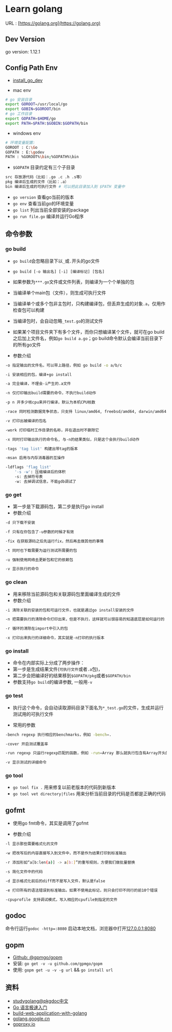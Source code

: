 # Learn golang

URL : [https://golang.org](https://golang.org)

## Dev Version

go version: 1.12.1

## Config Path Env

- [install_go_dev](https://www.liwenzhou.com/posts/Go/install_go_dev/)

- mac env

```bash
# go 安装目录
export GOROOT=/usr/local/go
export GOBIN=$GOROOT/bin
# go 工作目录
export GOPATH=$HOME/go
export PATH=$PATH:$GOBIN:$GOPATH/bin
```

- windows env

```bash
# 环境变量配置:
GOROOT : C:\Go
GOPATH : E:\godev
PATH : %GOROOT%\bin;%GOPATH%\bin
```

- `$GOPATH` 目录约定有三个子目录

```bash
src 存放源代码（比如：.go .c .h .s等）
pkg 编译后生成的文件（比如：.a）
bin 编译后生成的可执行文件 # 可以把此目录加入到 $PATH 变量中
```

- `go version` 查看go当前的版本
- `go env` 查看当前go的环境变量
- `go list` 列出当前全部安装的package
- `go run file.go` 编译并运行Go程序

## 命令参数

### go build

- `go build`会忽略目录下以`_`或`.`开头的go文件
- `go build [-o 输出名] [-i] [编译标记] [包名]`
- 如果参数为`***.go`文件或文件列表，则编译为一个个单独的包
- 当编译单个main包（文件），则生成可执行文件
- 当编译单个或多个包非主包时，只构建编译包，但丢弃生成的对象`.a`，仅用作检查包可以构建
- 当编译包时，会自动忽略`_test.go`的测试文件
- 如果某个项目文件夹下有多个文件，而你只想编译某个文件，就可在go build之后加上文件名，例如`go build a.go`；go build命令默认会编译当前目录下的所有go文件

- 参数介绍

```bash
-o 指定输出的文件名，可以带上路径，例如 go build -o a/b/c

-i 安装相应的包，编译+go install

-a 完全编译，不理会-i产生的.a文件

-n 仅打印输出build需要的命令，不执行build动作

-p n 开多少核cpu来并行编译，默认为本机CPU核数

-race 同时检测数据竞争状态，只支持 linux/amd64, freebsd/amd64, darwin/amd64 和 windows/amd64

-v 打印出被编译的包名

-work 打印临时工作目录的名称，并在退出时不删除它

-x 同时打印输出执行的命令名, 与-n的结果类似，只是这个会执行build动作

-tags 'tag list' 构建出带tag的版本

-msan 启用与内存消毒器的互操作

-ldflags 'flag list'
    '-s -w': 压缩编译后的体积
    -s: 去掉符号表
    -w: 去掉调试信息，不能gdb调试了
```

### go get

- 第一步是下载源码包，第二步是执行go install
- 参数介绍

```bash
-d 只下载不安装

-f 只有在你包含了-u参数的时候才有效

-fix 在获取源码之后先运行fix，然后再去做其他的事情

-t 同时也下载需要为运行测试所需要的包

-u 强制使用网络去更新包和它的依赖包

-v 显示执行的命令
```

### go clean

- 用来移除当前源码包和关联源码包里面编译生成的文件
- 参数介绍

```bash
-i 清除关联的安装的包和可运行文件，也就是通过go install安装的文件

-n 把需要执行的清除命令打印出来，但是不执行，这样就可以很容易的知道底层是如何运行的

-r 循环的清除在import中引入的包

-x 打印出来执行的详细命令，其实就是-n打印的执行版本
```

### go install

- 命令在内部实际上分成了两步操作：
- 第一步是生成结果文件(`可执行文件`或者`.a`包)，
- 第二步会把编译好的结果移到`$GOPATH/pkg`或者`$GOPATH/bin`
- 参数支持`go build`的编译参数, 一般用`-v`

### go test

- 执行这个命令，会自动读取源码目录下面名为`*_test.go`的文件，生成并运行测试用的可执行文件

- 常用的参数

```bash
-bench regexp 执行相应的benchmarks，例如 -bench=.

-cover 开启测试覆盖率

-run regexp 只运行regexp匹配的函数，例如 -run=Array 那么就执行包含有Array开头的函数

-v 显示测试的详细命令
```

### go tool

- `go tool fix .` 用来修复以前老版本的代码到新版本
- `go tool vet directory|files` 用来分析当前目录的代码是否都是正确的代码

## gofmt

- 使用go fmt命令，其实是调用了gofmt

- 参数介绍

```bash
-l 显示那些需要格式化的文件

-w 把改写后的内容直接写入到文件中，而不是作为结果打印到标准输出

-r 添加形如“a[b:len(a)] -> a[b:]”的重写规则，方便我们做批量替换

-s 简化文件中的代码

-d 显示格式化前后的diff而不是写入文件，默认是false

-e 打印所有的语法错误到标准输出。如果不使用此标记，则只会打印不同行的前10个错误

-cpuprofile 支持调试模式，写入相应的cpufile到指定的文件
```

## godoc

命令行运行`godoc -http=:8080` 启动本地文档，浏览器中打开[127.0.0.1:8080](http://127.0.0.1:8080)

## gopm

- [Github: @gpmgo/gopm](https://github.com/gpmgo/gopm)
- 安装: `go get -v -u github.com/gpmgo/gopm`
- 使用: `gopm get -u -v -g url` && `go install url`

## 资料

- [studygolang@pkgdoc中文](https://studygolang.com/pkgdoc)
- [Go 语言极速入门](https://www.cnblogs.com/java-zhao/p/9942311.html)
- [build-web-application-with-golang](https://github.com/astaxie/build-web-application-with-golang)
- [golang.google.cn](https://golang.google.cn/doc/)
- [goproxy.io](https://goproxy.io)

